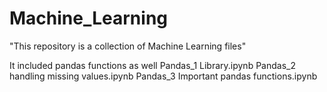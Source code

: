 # Machine_Learning
"This repository is a collection of Machine Learning files"

It included pandas functions as well
Pandas_1 Library.ipynb
Pandas_2 handling missing values.ipynb
Pandas_3 Important pandas functions.ipynb
